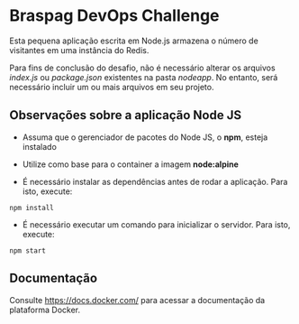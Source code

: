 # Braspag DevOps Challenge

  Esta pequena aplicação escrita em Node.js armazena o número de visitantes em uma instância do Redis. 
  
  Para fins de conclusão do desafio, não é necessário alterar os arquivos *index.js* ou *package.json* existentes na pasta *nodeapp*. No entanto, será necessário incluir um ou mais arquivos em seu projeto. 

## Observações sobre a aplicação Node JS

- Assuma que o gerenciador de pacotes do Node JS, o **npm**, esteja instalado

- Utilize como base para o container a imagem **node:alpine**

- É necessário instalar as dependências antes de rodar a aplicação. Para isto, execute:

```
npm install
```

- É necessário executar um comando para inicializar o servidor. Para isto, execute:

```
npm start
```

## Documentação

Consulte https://docs.docker.com/ para acessar a documentação da plataforma Docker. 